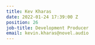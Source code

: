 ```yaml
---
title: Kev Kharas
date: 2022-01-24 17:39:00 Z
position: 26
job-title: Development Producer
email: kevin.kharas@novel.audio
---
```


